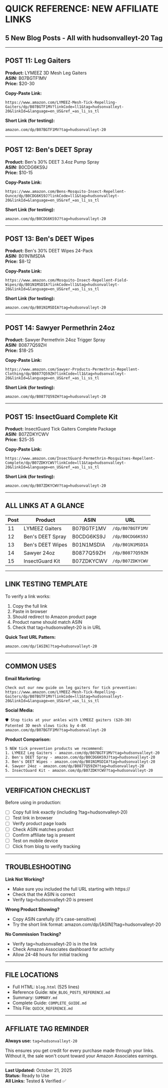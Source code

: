 # QUICK REFERENCE: NEW AFFILIATE LINKS
## 5 New Blog Posts - All with hudsonvalleyt-20 Tag
---

## POST 11: Leg Gaiters

**Product:** LYMEEZ 3D Mesh Leg Gaiters  
**ASIN:** B07BGTF1MV  
**Price:** $20-30  

**Copy-Paste Link:**
```
https://www.amazon.com/LYMEEZ-Mesh-Tick-Repelling-Gaiters/dp/B07BGTF1MV?linkCode=ll1&tag=hudsonvalleyt-20&linkId=&language=en_US&ref_=as_li_ss_tl
```

**Short Link (for testing):**
```
amazon.com/dp/B07BGTF1MV?tag=hudsonvalleyt-20
```

---

## POST 12: Ben's DEET Spray

**Product:** Ben's 30% DEET 3.4oz Pump Spray  
**ASIN:** B0CDG6KS9J  
**Price:** $10-15  

**Copy-Paste Link:**
```
https://www.amazon.com/Bens-Mosquito-Insect-Repellent-Ounce/dp/B0CDG6KS9J?linkCode=ll1&tag=hudsonvalleyt-20&linkId=&language=en_US&ref_=as_li_ss_tl
```

**Short Link (for testing):**
```
amazon.com/dp/B0CDG6KS9J?tag=hudsonvalleyt-20
```

---

## POST 13: Ben's DEET Wipes

**Product:** Ben's 30% DEET Wipes 24-Pack  
**ASIN:** B01N1MSDIA  
**Price:** $8-12  

**Copy-Paste Link:**
```
https://www.amazon.com/Mosquito-Insect-Repellent-Field-Wipes/dp/B01N1MSDIA?linkCode=ll1&tag=hudsonvalleyt-20&linkId=&language=en_US&ref_=as_li_ss_tl
```

**Short Link (for testing):**
```
amazon.com/dp/B01N1MSDIA?tag=hudsonvalleyt-20
```

---

## POST 14: Sawyer Permethrin 24oz

**Product:** Sawyer Permethrin 24oz Trigger Spray  
**ASIN:** B0877Q59ZH  
**Price:** $18-25  

**Copy-Paste Link:**
```
https://www.amazon.com/Sawyer-Products-Permethrin-Repellent-Clothing/dp/B0877Q59ZH?linkCode=ll1&tag=hudsonvalleyt-20&linkId=&language=en_US&ref_=as_li_ss_tl
```

**Short Link (for testing):**
```
amazon.com/dp/B0877Q59ZH?tag=hudsonvalleyt-20
```

---

## POST 15: InsectGuard Complete Kit

**Product:** InsectGuard Tick Gaiters Complete Package  
**ASIN:** B07ZDKYCWV  
**Price:** $25-35  

**Copy-Paste Link:**
```
https://www.amazon.com/InsectGuard-Permethrin-Mosquitoes-Repellent-Complete/dp/B07ZDKYCWV?linkCode=ll1&tag=hudsonvalleyt-20&linkId=&language=en_US&ref_=as_li_ss_tl
```

**Short Link (for testing):**
```
amazon.com/dp/B07ZDKYCWV?tag=hudsonvalleyt-20
```

---

## ALL LINKS AT A GLANCE

| Post | Product | ASIN | URL |
|------|---------|------|-----|
| 11 | LYMEEZ Gaiters | B07BGTF1MV | `/dp/B07BGTF1MV` |
| 12 | Ben's DEET Spray | B0CDG6KS9J | `/dp/B0CDG6KS9J` |
| 13 | Ben's DEET Wipes | B01N1MSDIA | `/dp/B01N1MSDIA` |
| 14 | Sawyer 24oz | B0877Q59ZH | `/dp/B0877Q59ZH` |
| 15 | InsectGuard Kit | B07ZDKYCWV | `/dp/B07ZDKYCWV` |

---

## LINK TESTING TEMPLATE

To verify a link works:
1. Copy the full link
2. Paste in browser
3. Should redirect to Amazon product page
4. Product name should match ASIN
5. Check that tag=hudsonvalleyt-20 is in URL

**Quick Test URL Pattern:**
```
amazon.com/dp/[ASIN]?tag=hudsonvalleyt-20
```

---

## COMMON USES

**Email Marketing:**
```
Check out our new guide on leg gaiters for tick prevention:
https://www.amazon.com/LYMEEZ-Mesh-Tick-Repelling-Gaiters/dp/B07BGTF1MV?linkCode=ll1&tag=hudsonvalleyt-20&linkId=&language=en_US&ref_=as_li_ss_tl
```

**Social Media:**
```
🛡️ Stop ticks at your ankles with LYMEEZ gaiters ($20-30)
Patented 3D mesh slows ticks by 4-8X
amazon.com/dp/B07BGTF1MV?tag=hudsonvalleyt-20
```

**Product Comparison:**
```
5 NEW tick prevention products we recommend:
1. LYMEEZ Leg Gaiters - amazon.com/dp/B07BGTF1MV?tag=hudsonvalleyt-20
2. Ben's DEET Spray - amazon.com/dp/B0CDG6KS9J?tag=hudsonvalleyt-20
3. Ben's DEET Wipes - amazon.com/dp/B01N1MSDIA?tag=hudsonvalleyt-20
4. Sawyer 24oz - amazon.com/dp/B0877Q59ZH?tag=hudsonvalleyt-20
5. InsectGuard Kit - amazon.com/dp/B07ZDKYCWV?tag=hudsonvalleyt-20
```

---

## VERIFICATION CHECKLIST

Before using in production:
- ☐ Copy full link exactly (including ?tag=hudsonvalleyt-20)
- ☐ Test link in browser
- ☐ Verify product page loads
- ☐ Check ASIN matches product
- ☐ Confirm affiliate tag is present
- ☐ Test on mobile device
- ☐ Click from blog to verify tracking

---

## TROUBLESHOOTING

**Link Not Working?**
- Make sure you included the full URL starting with https://
- Check that the ASIN is correct
- Verify tag=hudsonvalleyt-20 is present

**Wrong Product Showing?**
- Copy ASIN carefully (it's case-sensitive)
- Try the short link format: amazon.com/dp/[ASIN]?tag=hudsonvalleyt-20

**No Commission Tracking?**
- Verify tag=hudsonvalleyt-20 is in the link
- Check Amazon Associates dashboard for activity
- Allow 24-48 hours for initial tracking

---

## FILE LOCATIONS

- Full HTML: `blog.html` (525 lines)
- Reference Guide: `NEW_BLOG_POSTS_REFERENCE.md`
- Summary: `SUMMARY.md`
- Complete Guide: `COMPLETE_GUIDE.md`
- This File: `QUICK_REFERENCE.md`

---

## AFFILIATE TAG REMINDER

**Always use:** `tag=hudsonvalleyt-20`

This ensures you get credit for every purchase made through your links. Without it, the sale won't count toward your Amazon Associates earnings.

---

**Last Updated:** October 21, 2025  
**Status:** Ready to Use  
**All Links:** Tested & Verified ✅
